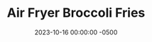 ---
layout: post
title:  "Air Fryer Broccoli Fries"
date:   2023-10-16 00:00:00 -0500
categories: 
- Recipes
- Finger Foods
permalink: /recipes/broccoli-fries
image: /assets/Food/Finger Food/Vegetable/vegetable-chip-cover.jpg
ing: veggiechip-ing
facts: veggiechip-facts
Prep: 20
Rest: 
Cook: 20
Source1: https://www.youtube.com/watch?v=sjK2JV1shrc
Source2: https://mealprepmanual.com/broccoli-bites/
tags: 
- vegetable
- veggies
- chip
- bites
- flash freeze
- snack city
- blend
- protein
- casein
Description: These simple vegetable snack bites are delicious and super nutritious. They're made by blending together broccoli and spices, turned into a dough and baked in bite sized pieces. Bonus points for accidentally satisfying all my criteria for a protein bar as well!  For a meal, you can pair them with my chicken fingers recipe<br><p><a href="chicken-fingers">Gluten Free Air Fryer Chicken Fingers</a></p>
Instructions: 
- Thaw out your broccoli in the microwave, or let sit on the counter for a few hours<br><br>

- In a food processor, combine all the ingredients. Mix to combine. Keep moving everything around until the mix becomes sticky and a dough like consistency starts to form.<br><br>

- Line a small cookie sheet with parchment and spread out the broccoli mix. Press it into all sides of the sheet pan to get a dense, thin product. The thinner you make these the crispier they will get in the air fryer. If your sheet pan is too small and you try to fit the entire mixture on to it, your final bites will probably be too thick. It may be necessary in this case to use two sheet pans. You want about ⅛"-¼" in thickness. Place the sheet pan into the freezer and allow it to freeze until solid.<br><br>

- Once frozen solid, remove from the pan and cut into pieces.  Transfer the bites to a bag and store them in the freezer<br><br>
- <center><img src="/assets/Food/Finger Food/Vegetable/vegetable-chip-4.jpg" alt="" class="instruction-image"></center><br>

- To reheat - Preheat your air fryer to 400°F. Place the frozen broccoli bites into the air fryer. (Spray with oil if you wish). Air fry for 16 minutes, flipping half way. Cooking times may vary depending on thickness, just keep an eye on them.

---